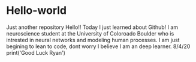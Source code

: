 # Hello-world
Just another repository 
Hello!! Today I just learned about Github! I am neuroscience student at the University of Coloroado Boulder who is intrested in neural networks and modeling human processes. I am just begining to lean to code, dont worry I believe I am an deep learner. 8/4/20
print('Good Luck Ryan')
